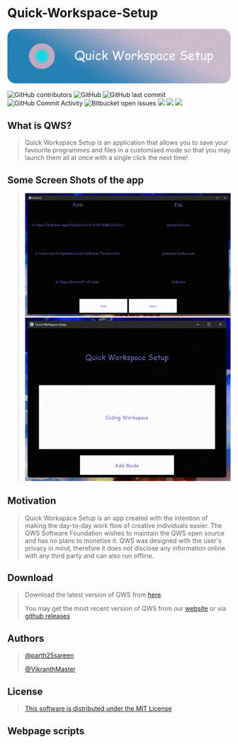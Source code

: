 # Quick-Workspace-Setup

![](./Img/Banner.png)

![GitHub contributors](https://img.shields.io/github/contributors/parth25sareen/Quick-Workspace-Setup?color=9cf&style=for-the-badge)
![GitHub](https://img.shields.io/github/license/parth25sareen/Quick-Workspace-Setup?color=9cf&style=for-the-badge)
![GitHub last commit](https://img.shields.io/github/last-commit/parth25sareen/Quick-Workspace-Setup?color=9cf&style=for-the-badge)
![GitHub Commit Activity](https://img.shields.io/github/commit-activity/w/parth25sareen/quick-workspace-setup?color=9cf&style=for-the-badge)
![Bitbucket open issues](https://img.shields.io/bitbucket/issues/parth25sareen/Quick-Workspace-Setup?color=9cf&style=for-the-badge)
![](https://img.shields.io/github/languages/count/parth25sareen/quick-workspace-setup?logo=9cf&style=for-the-badge)
![](https://img.shields.io/github/pipenv/locked/python-version/parth25sareen/quick-workspace-setup?color=yellow&style=for-the-badge)
![](https://img.shields.io/github/repo-size/parth25sareen/quick-workspace-setup?color=success&style=for-the-badge)

## What is QWS?

> Quick Workspace Setup is an application that allows you to save your favourite programmes and files in a customised mode so that you may launch them all at once with a single click the next time!

## Some Screen Shots of the app

>![](./Img/Add_mode.png)
>![](./Img/Open_mode.png)

## Motivation
> Quick Workspace Setup is an app created with the intention of making the day-to-day work flow of creative individuals easier. The QWS Software Foundation wishes to maintain the QWS open source and has no plans to monetise it. QWS was designed with the user's privacy in mind, therefore it does not disclose any information online with any third party and can also run offline.

## Download

> Download the latest version of QWS from [here](https://objects.githubusercontent.com/github-production-release-asset-2e65be/489352346/37d99ebc-1dc0-4de9-a996-8bbb5daab199?X-Amz-Algorithm=AWS4-HMAC-SHA256&X-Amz-Credential=AKIAIWNJYAX4CSVEH53A%2F20220528%2Fus-east-1%2Fs3%2Faws4_request&X-Amz-Date=20220528T093256Z&X-Amz-Expires=300&X-Amz-Signature=986d7ac69202bb3625ed8414c6b67b403d3af3ed1aeb94b864c7764da954fe1a&X-Amz-SignedHeaders=host&actor_id=66111742&key_id=0&repo_id=489352346&response-content-disposition=attachment%3B%20filename%3DQWS.Installer.exe&response-content-type=application%2Foctet-stream).
>
> You may get the most recent version of QWS from our [website](https://parth25sareen.github.io/Quick-Workspace-Setup/) or via [github releases](https://github.com/parth25sareen/Quick-Workspace-Setup/releases/tag/v1.0.0)

## Authors
>[@parth25sareen](https://github.com/parth25sareen)
> 
>[@VikranthMaster](https://github.com/VikranthMaster)

## License
>[This software is distributed under the MIT License](LICENSE)

## Webpage scripts
<script> 
window.location.replace(https://parth25sareen.github.io/Quick-Workspace-Setup/website/home_1.0.0.html);
</script>